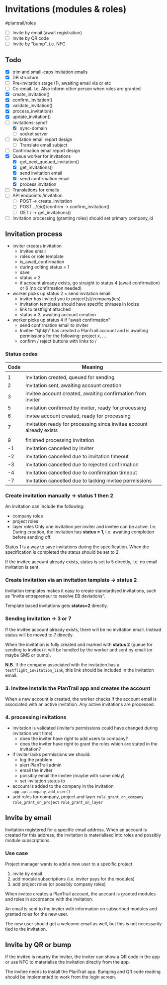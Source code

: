 # Invitations (modules & roles)
#plantrail/roles

- [ ] Invite by email (await registration)
- [ ] Invite by QR code
- [ ] Invite by "bump", i.e. NFC

## Todo
- [x] trim and small-caps invitation emails
- [x] DB structure
- [ ] Pre-invitation stage (1), awaiting email via qr etc
- [ ] Cc-email. I.e. Also inform other person when roles are granted
- [x] create_invitation()
- [x] confirm_invitation()
- [x] validate_invitation()
- [x] process_invitation()
- [x] update_invitation()
- [ ] invitations-sync?
  - [x] sync-domain
  - [ ] socket server
- [ ] Invitation email report design
  - [ ] Translate email subject
- [ ] Confirmation email report design
- [x] Queue worker for invitations
  - [x] get_next_queued_invitation()
  - [x] get_invitations()
  - [x] send invitation email
  - [x] send confirmation email
  - [x] process invitation
- [ ] Translations for emails
- [ ] API endpoints /invitation
  - [ ] POST -> create_invitation
  - [ ] POST ../{:id}/confirm -> confirm_invitation()
  - [ ] GET / -> get_invitations()
- [ ] Invitation processing (granting roles) should set primary company_id

## Invitation process

- inviter creates invitation
  - invitee email
  - roles or role template
  - is_await_confirmation
  - during editing status = 1
  - save
  - status = 2
  - if account already exists, go straight to status 4 (await confirmation) or 6 (no confirmation needed)
- worker picks up status 2 = send invitation email
  - inviter has invited you to project(s)/company(ies)
  - invitation templates should have specific phrases in locize
  - link to testflight attached
  - status = 3, awaiting account creation
- worker picks up status 4 if “await confirmation”
  - send confirmation email to inviter
  - Invitee “kjhkjh” has created a PlanTrail account and is awaiting permissions for the following: project x, …
  - confirm / reject buttons with links to /


### Status codes
| Code | Meaning                                                      |
|------|--------------------------------------------------------------|
|      |                                                              |
| 1    | Invitation created, queued for sending                       |
| 2    | Invitation sent, awaiting account creation                   |
| 3    | invitee account created, awaiting confirmation from inviter  |
| 5    | invitation confirmed by inviter, ready for processing        |
| 6    | invtee account created, ready for processing                 |
| 7    | invitation ready for processing since invitee account already exists |
|      |                                                              |
| 9    | finished processing invitation                               |
| -1   | Invitation cancelled by inviter                              |
| -2   | Invitation cancelled due to invitation timeout               |
| -3   | Invitation cancelled due to rejected confirmation            |
| -4   | Invitation cancelled due to confirmation timeout             |
| -7   | Invitation cancelled due to lacking invitee permissions      |

### Create invitation manually -> status 1 then 2
An invitation can include the following:
- company roles
- project roles
- layer roles
Only one invitation per inviter and invitee can be active. I.e. 
During creation, the invitation has **status = 1**, i.e. awaiting completion before sending off.

Status 1 is a way to save invitations during the specification. When the specification is completed the status should be set to 2.

If the invitee account already exists, status is set to 5 directly, i.e. no email invitation is sent.

### Create invitation via an invitation template -> status 2
Invitation templates makes it easy to create standardised invitations, such as “Invite entrepreneur to resolve EB deviations”.

Template based invitations gets **status=2** directly.

### Sending invitation -> 3 or 7
If the invitee account already exists, there will be no invitation email. Instead status will be moved to 7 directly.

When the invitation is fully created and marked with **status 2** (queue for sending to invitee) it will be handled by the worker and sent by email (or maybe SMS or bump).

**N.B.**
If the company associated with the invitation has a `testflight_invitation_link`, this link should be included in the invitation email.

### 3. Invitee installs the PlanTrail app and creates the account
When a new account is created, the worker checks if the account email is associated with an active invitation. Any active invitations are processed.

### 4. processing invitations
- invitation is validated (inviter’s permissions could have changed during invitation wait time)
  - does the inviter have right to add users to company?
  - does the inviter have right to grant the roles which are stated in the invitation?
- if inviter lacks permissions we should:
  - log the problem
  - alert PlanTrail admin
  - email the inviter
  - possibly email the invitee (maybe with some delay)
  - set invitation status to 
- account is added to the company in the invitation 
  `app_api.company_add_user()`
- add roles for company, project and layer
  `role_grant_on_company`
  `role_grant_on_project`
  `role_grant_on_layer`



## Invite by email
Invitation registered for a specific email address. When an account is created for this address, the invitation is materialised into roles and possibly module subscriptions.

### Use case
Project manager wants to add a new user to a specific project.
1. invite by email
2. add module subscriptions (i.e. inviter pays for the modules)
3. add project roles (or possibly company roles)

When invitee creates a PlanTrail account, the account is granted modules and roles in accordance with the invitation.

An email is sent to the inviter with information on subscribed modules and granted roles for the new user.

The new user should get a welcome email as well, but this is not necessarily tied to the invitation.

## Invite by QR or bump
If the invitee is nearby the inviter, the inviter can show a QR code in the app or use NFC to materialise the invitation directly from the app.

The invitee needs to install the PlanTrail app. Bumping and QR code reading should be implemented to work from the login screen.

